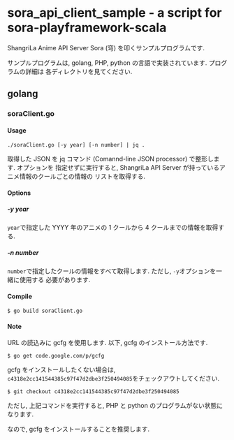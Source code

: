 sora_api_client_sample - a script for sora-playframework-scala
===============================================================

ShangriLa Anime API Server Sora (穹) を叩くサンプルプログラムです.

サンプルプログラムは, golang, PHP, python の言語で実装されています. プログラムの詳細は
各ディレクトリを見てください.

golang
-------

### soraClient.go

#### Usage

```
./soraClient.go [-y year] [-n number] | jq .
```

取得した JSON を jq コマンド (Comannd-line JSON processor) で整形します. オプションを
指定せずに実行すると, ShangriLa API Server が持っているアニメ情報のクールごとの情報の
リストを取得する.

#### Options

##### -y year

`year`で指定した YYYY 年のアニメの 1 クールから 4 クールまでの情報を取得する.

##### -n number

`number`で指定したクールの情報をすべて取得します. ただし, `-y`オプションを一緒に使用する
必要があります.

#### Compile

```
$ go build soraClient.go
```

#### Note

URL の読込みに gcfg を使用します. 以下, gcfg のインストール方法です.

```
$ go get code.google.com/p/gcfg
```

gcfg をインストールしたくない場合は,
`c4318e2cc141544385c97f47d2dbe3f250494085`をチェックアウトしてください.

```
$ git checkout c4318e2cc141544385c97f47d2dbe3f250494085
```

ただし, 上記コマンドを実行すると, PHP と python のプログラムがない状態になります.

なので, gcfg をインストールすることを推奨します.
